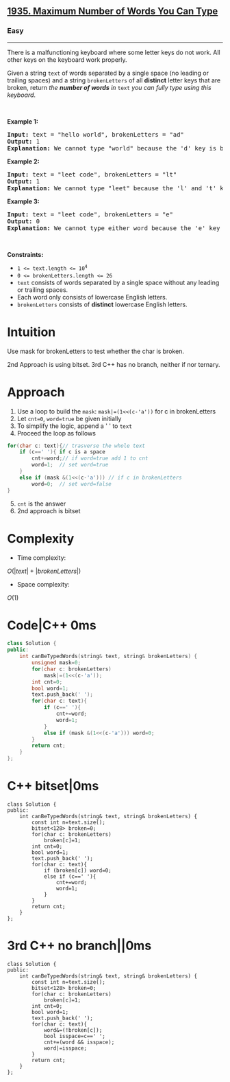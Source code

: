 <h2><a href="https://leetcode.com/problems/maximum-number-of-words-you-can-type">1935. Maximum Number of Words You Can Type</a></h2><h3>Easy</h3><hr><p>There is a malfunctioning keyboard where some letter keys do not work. All other keys on the keyboard work properly.</p>

<p>Given a string <code>text</code> of words separated by a single space (no leading or trailing spaces) and a string <code>brokenLetters</code> of all <strong>distinct</strong> letter keys that are broken, return <em>the <strong>number of words</strong> in</em> <code>text</code> <em>you can fully type using this keyboard</em>.</p>

<p>&nbsp;</p>
<p><strong class="example">Example 1:</strong></p>

<pre>
<strong>Input:</strong> text = &quot;hello world&quot;, brokenLetters = &quot;ad&quot;
<strong>Output:</strong> 1
<strong>Explanation:</strong> We cannot type &quot;world&quot; because the &#39;d&#39; key is broken.
</pre>

<p><strong class="example">Example 2:</strong></p>

<pre>
<strong>Input:</strong> text = &quot;leet code&quot;, brokenLetters = &quot;lt&quot;
<strong>Output:</strong> 1
<strong>Explanation:</strong> We cannot type &quot;leet&quot; because the &#39;l&#39; and &#39;t&#39; keys are broken.
</pre>

<p><strong class="example">Example 3:</strong></p>

<pre>
<strong>Input:</strong> text = &quot;leet code&quot;, brokenLetters = &quot;e&quot;
<strong>Output:</strong> 0
<strong>Explanation:</strong> We cannot type either word because the &#39;e&#39; key is broken.
</pre>

<p>&nbsp;</p>
<p><strong>Constraints:</strong></p>

<ul>
	<li><code>1 &lt;= text.length &lt;= 10<sup>4</sup></code></li>
	<li><code>0 &lt;= brokenLetters.length &lt;= 26</code></li>
	<li><code>text</code> consists of words separated by a single space without any leading or trailing spaces.</li>
	<li>Each word only consists of lowercase English letters.</li>
	<li><code>brokenLetters</code> consists of <strong>distinct</strong> lowercase English letters.</li>
</ul>

# Intuition
<!-- Describe your first thoughts on how to solve this problem. -->
Use mask for brokenLetters to test whether the char is broken.

2nd Approach is using bitset.
3rd C++ has no branch, neither if nor ternary.
# Approach
<!-- Describe your approach to solving the problem. -->
1. Use a loop to build the `mask`: `mask|=(1<<(c-'a'))` for c in brokenLetters
2. Let `cnt=0`, `word=true` be given initially
3. To simplify the logic, append a ' ' to `text`
4. Proceed the loop as follows
```cpp
for(char c: text){// trasverse the whole text
    if (c==' '){ if c is a space
        cnt+=word;// if word=true add 1 to cnt
        word=1;  // set word=true
    }
    else if (mask &(1<<(c-'a'))) // if c in brokenLetters
        word=0;  // set word=false
}
```
5. `cnt` is the answer
6. 2nd approach is bitset
# Complexity
- Time complexity:
<!-- Add your time complexity here, e.g. $$O(n)$$ -->
$O(|text|+|brokenLetters|)$
- Space complexity:
<!-- Add your space complexity here, e.g. $$O(n)$$ -->
$O(1)$
# Code|C++ 0ms
```cpp []
class Solution {
public:
    int canBeTypedWords(string& text, string& brokenLetters) {
        unsigned mask=0;
        for(char c: brokenLetters)
            mask|=(1<<(c-'a'));
        int cnt=0;
        bool word=1;
        text.push_back(' ');
        for(char c: text){
            if (c==' '){
                cnt+=word;
                word=1;
            }
            else if (mask &(1<<(c-'a'))) word=0;  
        }
        return cnt;
    }
};
```
# C++ bitset|0ms
```
class Solution {
public:
    int canBeTypedWords(string& text, string& brokenLetters) {
        const int n=text.size();
        bitset<128> broken=0;
        for(char c: brokenLetters)
            broken[c]=1;
        int cnt=0;
        bool word=1;
        text.push_back(' ');
        for(char c: text){
            if (broken[c]) word=0;
            else if (c==' '){
                cnt+=word;
                word=1;
            }
        }
        return cnt;
    }
};
```
# 3rd C++ no branch||0ms
```
class Solution {
public:
    int canBeTypedWords(string& text, string& brokenLetters) {
        const int n=text.size();
        bitset<128> broken=0;
        for(char c: brokenLetters)
            broken[c]=1;
        int cnt=0;
        bool word=1;
        text.push_back(' ');
        for(char c: text){
            word&=(!broken[c]);
            bool isspace=c==' ';
            cnt+=(word && isspace);
            word|=isspace;
        }
        return cnt;
    }
};
```
